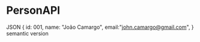 # PersonAPI

JSON
{
    id: 001,
    name: "João Camargo",
    email:"john.camargo@gmail.com",
}
semantic version
